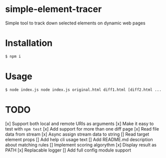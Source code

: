 # simple-element-tracer
Simple tool to track down selected elements on dynamic web pages

# Installation
```sh
$ npm i
```

# Usage
```sh
$ node index.js node index.js original.html diff1.html [diff2.html ...  diffN.html]
```
# TODO
[x] Support both local and remote URIs as arguments
[x] Make it easy to test with `npm test`
[x] Add support for more than one diff page
[x] Read file data from stream
[x] Async assign stream data to string
[] Read target element props
[] Add help cli usage text
[] Add README.md description about matching rules
[] Implement scoring algorythm
[x] Display result as PATH
[x] Replacable logger
[] Add full config module support
